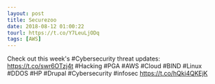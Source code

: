 ```yaml
---
layout: post
title: Securezoo
date: 2018-08-12 01:00:22
tourl: https://t.co/Y7LeuLjODq
tags: [AWS]
---
```

Check out this week's #Cybersecurity threat updates: https://t.co/swr6OTzj4t #Hacking #PGA #AWS #Cloud #BIND #Linux #DDOS #HP #Drupal #Cybersecurity #infosec https://t.co/hQki4QKEjK
